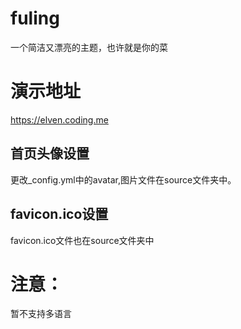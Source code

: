 # fuling
一个简洁又漂亮的主题，也许就是你的菜
# 演示地址
https://elven.coding.me

## 首页头像设置
更改_config.yml中的avatar,图片文件在source文件夹中。

## favicon.ico设置
favicon.ico文件也在source文件夹中

# 注意：
暂不支持多语言
